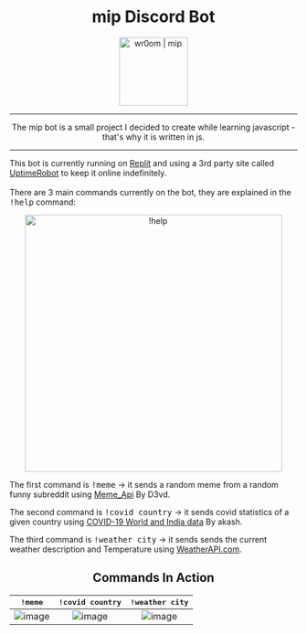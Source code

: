 <h1 align="center">mip Discord Bot</h1>
<p align="center">
<img align="center" alt="wr0om | mip" width="120px" src="https://static.wikia.nocookie.net/characters/images/c/cc/Meap_Phineas_and_Ferb.png/revision/latest?cb=20191223114414"/>
</p>
<hr/>
<p align="center">
The mip bot is a small project I decided to create while learning javascript - that's why it is written in js.
</p>
<hr/>


This bot is currently running on [Replit](https://replit.com/) and using a 3rd party site called [UptimeRobot](https://uptimerobot.com/) to keep it online indefinitely.
</br></br>
There are 3 main commands currently on the bot, they are explained in the <kbd>!help</kbd> command:

<p align="center">
<img align="center" alt="!help" width="450px" src="https://user-images.githubusercontent.com/59180254/131842777-1a2e728f-4269-42a9-9af2-9bcda3326bdf.png"/>
</p>


The first command is <kbd>!meme</kbd> -> it sends a random meme from a random funny subreddit using [Meme_Api](https://github.com/D3vd/Meme_Api) By D3vd.


The second command is <kbd>!covid country</kbd> -> it sends covid statistics of a given country using [COVID-19 World and India data](https://rapidapi.com/spamakashrajtech/api/corona-virus-world-and-india-data) By akash.


The third command is <kbd>!weather city</kbd> -> it sends sends the current weather description and Temperature using [WeatherAPI.com](https://rapidapi.com/weatherapi/api/weatherapi-com/).


<h2 align="center">Commands In Action</h2>



<kbd>!meme</kbd>           |  <kbd>!covid country</kbd>|  <kbd>!weather city</kbd>
:-------------------------:|:-------------------------:|:-------------------------:
![image][meme]             |![image][covid]            |![image][weather]

[meme]: https://user-images.githubusercontent.com/59180254/131847058-2025e6d2-6b82-4771-bcfe-d983978b60e5.png
[covid]: https://user-images.githubusercontent.com/59180254/131848130-ef85b8ec-f68c-4ac3-9f91-dd0372c144b0.png
[weather]: https://user-images.githubusercontent.com/59180254/131848328-6bbba314-9475-44b2-8180-8c4146fa2b5c.png


